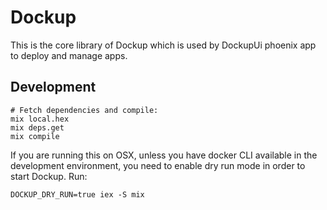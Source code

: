 Dockup
======

This is the core library of Dockup which is used by DockupUi phoenix app to
deploy and manage apps.

## Development

```
# Fetch dependencies and compile:
mix local.hex
mix deps.get
mix compile
```

If you are running this on OSX, unless you have docker CLI available in the
development environment, you need to enable dry run mode in order to start
Dockup. Run:

    DOCKUP_DRY_RUN=true iex -S mix
